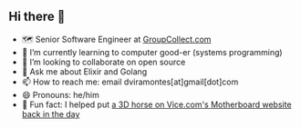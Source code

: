 ## Hi there 👋

- 🗺️ Senior Software Engineer at [GroupCollect.com](https://groupcollect.com/)
- 🌱 I’m currently learning to computer good-er (systems programming)
- 👯 I’m looking to collaborate on open source
- 💬 Ask me about Elixir and Golang
- 📫 How to reach me: email dviramontes[at]gmail[dot]com
- 😄 Pronouns: he/him
- 🐴 Fun fact: I helped put [a 3D horse on Vice.com's Motherboard website back in the day](https://www.vice.com/en/article/youll-never-look-at-a-404-error-page-again-the-same-after-this/)
